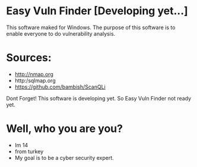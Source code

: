 # Easy Vuln Finder [Developing yet...]
This software maked for Windows. The purpose of this software is to enable everyone to do vulnerability analysis.
# Sources:
 - http://nmap.org
 - http:/sqlmap.org
 - https://github.com/bambish/ScanQLi
 
 
Dont Forget! This software is developing yet. So Easy Vuln Finder not ready yet.
# Well, who you are you?
 - Im 14
 - from turkey
 - My goal is to be a cyber security expert.


